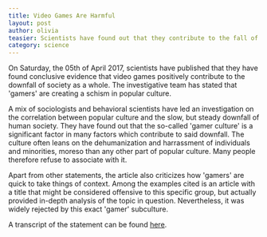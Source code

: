```yaml
---
title: Video Games Are Harmful
layout: post
author: olivia
teasier: Scientists have found out that they contribute to the fall of society.
category: science
---
```


On Saturday, the 05th of April 2017, scientists have published that they have found conclusive evidence that video games positively contribute to the downfall of society as a whole.  The investigative team has stated that 'gamers' are creating a schism in popular culture.

A mix of sociologists and behavioral scientists have led an investigation on the correlation between popular culture and the slow, but steady downfall of human society. They have found out that the so-called 'gamer culture' is a significant factor in many factors which contribute to said downfall. The culture often leans on the dehumanization and harrassment of individuals and minorities, moreso than any other part of popular culture. Many people therefore refuse to associate with it.

Apart from other statements, the article also criticizes how 'gamers' are quick to take things of context. Among the examples cited is an article with a title that might be considered offensive to this specific group, but actually provided in-depth analysis of the topic in question. Nevertheless, it was widely rejected by this exact 'gamer' subculture.

A transcript of the statement can be found [here](https://notehub.org/0zinz).